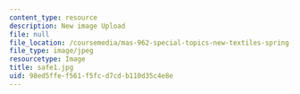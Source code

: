 ```yaml
---
content_type: resource
description: New image Upload
file: null
file_location: /coursemedia/mas-962-special-topics-new-textiles-spring-2010/98ed5ffef561f5fcd7cdb110d35c4e8e_safe1.jpg
file_type: image/jpeg
resourcetype: Image
title: safe1.jpg
uid: 98ed5ffe-f561-f5fc-d7cd-b110d35c4e8e
---
```


